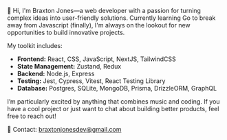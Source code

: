 👋 Hi, I'm Braxton Jones—a web developer with a passion for turning complex ideas into user-friendly solutions. Currently learning Go to break away from Javascript (finally), I'm always on the lookout for new opportunities to build innovative projects. 

My toolkit includes:  
- **Frontend:** React, CSS, JavaScript, NextJS, TailwindCSS  
- **State Management:** Zustand, Redux  
- **Backend:** Node.js, Express  
- **Testing:** Jest, Cypress, Vitest, React Testing Library  
- **Database:** Postgres, SQLite, MongoDB, Prisma, DrizzleORM, GraphQL  

I’m particularly excited by anything that combines music and coding. If you have a cool project or just want to chat about building better products, feel free to reach out!

📧 Contact: [braxtonjonesdev@gmail.com](mailto:braxtonjonesdev@gmail.com)




